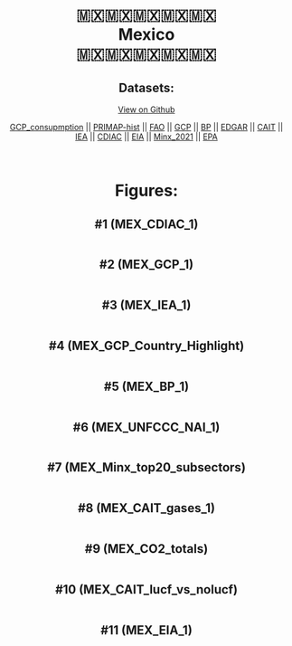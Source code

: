 
<center>
<h1 align="center">
🇲🇽🇲🇽🇲🇽🇲🇽🇲🇽
<br>
Mexico
<br>
🇲🇽🇲🇽🇲🇽🇲🇽🇲🇽
</h1>
<h2>Datasets:</h2>
<p><a href="https://github.com/dquintani/GreenhouseData/tree/master/country_data/MEX_Mexico/data">View on Github</a>
<br></p><p><a href="data/MEX_GCP_consupmption.csv">GCP_consupmption</a> || <a href="data/MEX_PRIMAP-hist.csv">PRIMAP-hist</a> || <a href="data/MEX_FAO.csv">FAO</a> || <a href="data/MEX_GCP.csv">GCP</a> || <a href="data/MEX_BP.csv">BP</a> || <a href="data/MEX_EDGAR.csv">EDGAR</a> || <a href="data/MEX_CAIT.csv">CAIT</a> || <a href="data/MEX_IEA.csv">IEA</a> || <a href="data/MEX_CDIAC.csv">CDIAC</a> || <a href="data/MEX_EIA.csv">EIA</a> || <a href="data/MEX_Minx_2021.csv">Minx_2021</a> || <a href="data/MEX_EPA.csv">EPA</a></p><p><br></p>
<h1>Figures:</h1><h2>#1 (MEX_CDIAC_1)</h2>
<p><img alt="" src="figures/MEX_CDIAC_1.png" /></p><h2>#2 (MEX_GCP_1)</h2>
<p><img alt="" src="figures/MEX_GCP_1.png" /></p><h2>#3 (MEX_IEA_1)</h2>
<p><img alt="" src="figures/MEX_IEA_1.png" /></p><h2>#4 (MEX_GCP_Country_Highlight)</h2>
<p><img alt="" src="figures/MEX_GCP_Country_Highlight.png" /></p><h2>#5 (MEX_BP_1)</h2>
<p><img alt="" src="figures/MEX_BP_1.png" /></p><h2>#6 (MEX_UNFCCC_NAI_1)</h2>
<p><img alt="" src="figures/MEX_UNFCCC_NAI_1.png" /></p><h2>#7 (MEX_Minx_top20_subsectors)</h2>
<p><img alt="" src="figures/MEX_Minx_top20_subsectors.png" /></p><h2>#8 (MEX_CAIT_gases_1)</h2>
<p><img alt="" src="figures/MEX_CAIT_gases_1.png" /></p><h2>#9 (MEX_CO2_totals)</h2>
<p><img alt="" src="figures/MEX_CO2_totals.png" /></p><h2>#10 (MEX_CAIT_lucf_vs_nolucf)</h2>
<p><img alt="" src="figures/MEX_CAIT_lucf_vs_nolucf.png" /></p><h2>#11 (MEX_EIA_1)</h2>
<p><img alt="" src="figures/MEX_EIA_1.png" /></p>